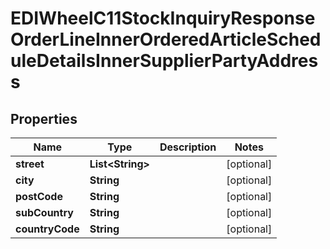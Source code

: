 

# EDIWheelC11StockInquiryResponseOrderLineInnerOrderedArticleScheduleDetailsInnerSupplierPartyAddress


## Properties

| Name | Type | Description | Notes |
|------------ | ------------- | ------------- | -------------|
|**street** | **List&lt;String&gt;** |  |  [optional] |
|**city** | **String** |  |  [optional] |
|**postCode** | **String** |  |  [optional] |
|**subCountry** | **String** |  |  [optional] |
|**countryCode** | **String** |  |  [optional] |



